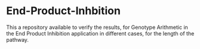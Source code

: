 # End-Product-Inhbition
This a repository available to verify the results, for Genotype Arithmetic in the End Product Inhibition application in different cases, for the length of the pathway.

